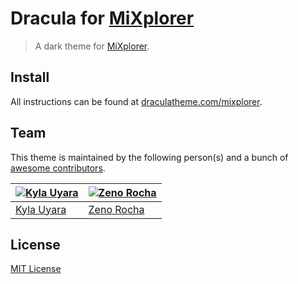 # Dracula for [MiXplorer](https://mixplorer.com/)

> A dark theme for [MiXplorer](https://mixplorer.com/).
## Install

All instructions can be found at [draculatheme.com/mixplorer](https://draculatheme.com/mixplorer).
## Team

This theme is maintained by the following person(s) and a bunch of [awesome contributors](https://github.com/dracula/template/graphs/contributors).

[![Kyla Uyara](https://github.com/kybo15.png?size=100)](https://github.com/kybo15) | [![Zeno Rocha](https://github.com/zenorocha.png?size=100)](https://github.com/zenorocha)
--- | ---
[Kyla Uyara](https://github.com/nesl247) | [Zeno Rocha](https://github.com/zenorocha)

## License

[MIT License](./LICENSE)